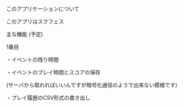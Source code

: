 このアプリケーションについて

このアプリはスクフェス

主な機能 (予定)

1番目

・イベントの残り時間

・イベントのプレイ時間とスコアの保存

(サーバから取れればいいんですが暗号化通信のようで出来ない模様です)

・プレイ履歴のCSV形式の書き出し



